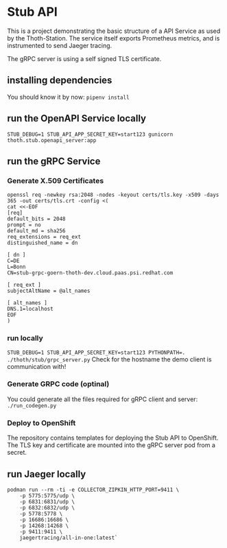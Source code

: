 # Stub API

This is a project demonstrating the basic structure of a API Service as
used by the Thoth-Station. The service itself exports Prometheus metrics,
and is instrumented to send Jaeger tracing.

The gRPC server is using a self signed TLS certificate.

## installing dependencies

You should know it by now: `pipenv install`

## run the OpenAPI Service locally

`STUB_DEBUG=1 STUB_API_APP_SECRET_KEY=start123 gunicorn thoth.stub.openapi_server:app`

## run the gRPC Service

### Generate X.509 Certificates

```shell
openssl req -newkey rsa:2048 -nodes -keyout certs/tls.key -x509 -days 365 -out certs/tls.crt -config <(
cat <<-EOF
[req]
default_bits = 2048
prompt = no
default_md = sha256
req_extensions = req_ext
distinguished_name = dn

[ dn ]
C=DE
L=Bonn
CN=stub-grpc-goern-thoth-dev.cloud.paas.psi.redhat.com

[ req_ext ]
subjectAltName = @alt_names

[ alt_names ]
DNS.1=localhost
EOF
)
```

### run locally

`STUB_DEBUG=1 STUB_API_APP_SECRET_KEY=start123 PYTHONPATH=. ./thoth/stub/grpc_server.py` Check for the hostname the demo client is communication with!

### Generate GRPC code (optinal)

You could generate all the files required for gRPC client and server: `./run_codegen.py`

### Deploy to OpenShift

The repository contains templates for deploying the Stub API to OpenShift. The TLS key and
certificate are mounted into the gRPC server pod from a secret.

## run Jaeger locally

```shell
podman run --rm -ti -e COLLECTOR_ZIPKIN_HTTP_PORT=9411 \
    -p 5775:5775/udp \
    -p 6831:6831/udp \
    -p 6832:6832/udp \
    -p 5778:5778 \
    -p 16686:16686 \
    -p 14268:14268 \
    -p 9411:9411 \
    jaegertracing/all-in-one:latest`
```
